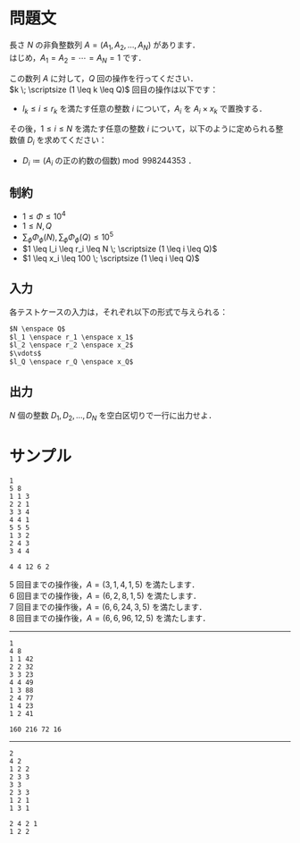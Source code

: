 問題文
=====
長さ $N$ の非負整数列 $A = (A_1, A_2, ..., A_N)$ があります．  
はじめ，$A_1 = A_2 = \cdots = A_N = 1$ です．

この数列 $A$ に対して，$Q$ 回の操作を行ってください．  
$k \; \scriptsize (1 \leq k \leq Q)$ 回目の操作は以下です：
- $l_k \leq i \leq r_k$ を満たす任意の整数 $i$ について，$A_i$ を $A_i \times x_k$ で置換する．

その後，$1 \leq i \leq N$ を満たす任意の整数 $i$ について，以下のように定められる整数値 $D_i$ を求めてください：
- $D_i \coloneqq (A_i$ の正の約数の個数$) \bmod 998244353$ ．

制約
-----
- $1 \leq \Phi \leq 10^4$
- $1 \leq N, Q$
- $\sum_{\phi} \Phi_{\phi}(N), \sum_{\phi} \Phi_{\phi}(Q) \leq 10^5$
- $1 \leq l_i \leq r_i \leq N \; \scriptsize (1 \leq i \leq Q)$
- $1 \leq x_i \leq 100 \; \scriptsize (1 \leq i \leq Q)$

入力
-----
各テストケースの入力は，それぞれ以下の形式で与えられる：
```md
$N \enspace Q$  
$l_1 \enspace r_1 \enspace x_1$  
$l_2 \enspace r_2 \enspace x_2$  
$\vdots$  
$l_Q \enspace r_Q \enspace x_Q$  

```

出力
-----
$N$ 個の整数 $D_1, D_2, \ldots, D_N$ を空白区切りで一行に出力せよ．

サンプル
=====
```入力例1
1
5 8
1 1 3
2 2 1
3 3 4
4 4 1
5 5 5
1 3 2
2 4 3
3 4 4

```
```出力例1
4 4 12 6 2

```

$5$ 回目までの操作後，$A = (3, 1, 4, 1, 5)$ を満たします．  
$6$ 回目までの操作後，$A = (6, 2, 8, 1, 5)$ を満たします．  
$7$ 回目までの操作後，$A = (6, 6, 24, 3, 5)$ を満たします．  
$8$ 回目までの操作後，$A = (6, 6, 96, 12, 5)$ を満たします．  

---
```入力例2
1
4 8
1 1 42
2 2 32
3 3 23
4 4 49
1 3 88
2 4 77
1 4 23
1 2 41

```
```出力例2
160 216 72 16

```

---
```入力例3
2
4 2
1 2 2
2 3 3
3 3
2 3 3
1 2 1
1 3 1

```
```出力例3
2 4 2 1
1 2 2

```
